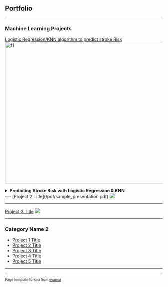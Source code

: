 ## Portfolio

---

### Machine Learning Projects

[Logistic Regression/KNN algorithm to predict stroke Risk](https://github.com/KaylenaMann/HW2)
<img width="576" height="453" alt="f1" src="https://github.com/user-attachments/assets/12d8cf82-e61d-4a0f-8bb9-4c4c6df7d7f7" />

<details>
<summary><strong>Predicting Stroke Risk with Logistic Regression & KNN</strong></summary>

Developed a binary classification model to predict stroke risk based on patient characteristics.   
Compared **Logistic Regression,** **K-Nearest Neighbors (KNN),**, and **Ridge Regression,** evaluating model performance with **F1-score**, **ROC-AUC**, and **precision-recall** metrics.

**Skills:** Python · scikit-learn · pandas · model evaluation

[🔗 View on GitHub](https://github.com/KaylenaMann/HW2)
</details>
---
[Project 2 Title](/pdf/sample_presentation.pdf)
<img src="images/dummy_thumbnail.jpg?raw=true"/>

---
[Project 3 Title](http://example.com/)
<img src="images/dummy_thumbnail.jpg?raw=true"/>

---

### Category Name 2

- [Project 1 Title](http://example.com/)
- [Project 2 Title](http://example.com/)
- [Project 3 Title](http://example.com/)
- [Project 4 Title](http://example.com/)
- [Project 5 Title](http://example.com/)

---




---
<p style="font-size:11px">Page template forked from <a href="https://github.com/evanca/quick-portfolio">evanca</a></p>
<!-- Remove above link if you don't want to attibute -->
